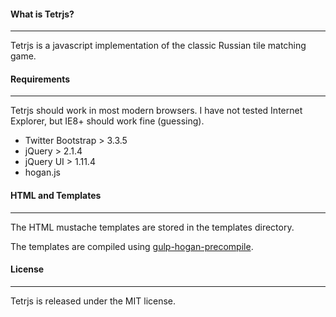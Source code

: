 #### What is Tetrjs?
***
Tetrjs is a javascript implementation of the classic Russian tile matching game.

#### Requirements
***
Tetrjs should work in most modern browsers. I have not tested Internet Explorer, but IE8+ should work fine (guessing).

* Twitter Bootstrap > 3.3.5 
* jQuery > 2.1.4
* jQuery UI > 1.11.4
* hogan.js

#### HTML and Templates
***
The HTML mustache templates are stored in the templates directory.

The templates are compiled using [gulp-hogan-precompile](https://github.com/eneko89/gulp-hogan-precompile).

#### License
***
Tetrjs is released under the MIT license.


